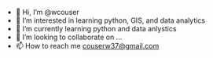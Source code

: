 - 👋 Hi, I’m @wcouser
- 👀 I’m interested in learning python, GIS, and data analytics
- 🌱 I’m currently learning python and data anlystics
- 💞️ I’m looking to collaborate on ...
- 📫 How to reach me couserw37@gmail.com

<!---
wcouser/wcouser is a ✨ special ✨ repository because its `README.md` (this file) appears on your GitHub profile.
You can click the Preview link to take a look at your changes.
--->
